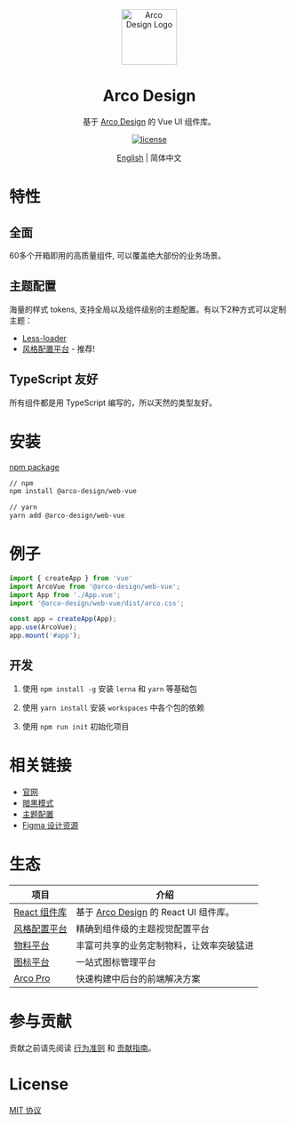 <div align="center">
  <a href="https://arco.design" target="_blank">
    <img alt="Arco Design Logo" width="100" src="https://avatars.githubusercontent.com/u/64576149?s=200&v=4"/>
  </a>
</div>

<div align="center">
  <h1>Arco Design</h1>
</div>

<div align="center">

基于 [Arco Design](https://arco.design/) 的 Vue UI 组件库。

[![license](https://img.shields.io/badge/license-MIT-blue.svg)](https://github.com/arco-design/arco-design-vue/blob/main/LICENSE)

</div>

<div align="center">

[English](./README.md) | 简体中文

</div>

# 特性

## 全面

60多个开箱即用的高质量组件, 可以覆盖绝大部份的业务场景。

## 主题配置

海量的样式 tokens, 支持全局以及组件级别的主题配置。有以下2种方式可以定制主题：

* [Less-loader](https://arco.design/vue/docs/theme)
* [风格配置平台](https://arco.design/themes) - 推荐!

## TypeScript 友好

所有组件都是用 TypeScript 编写的，所以天然的类型友好。

# 安装

[npm package](https://www.npmjs.com/package/@arco-design/web-vue)

```bash
// npm
npm install @arco-design/web-vue

// yarn
yarn add @arco-design/web-vue
```

# 例子

```typescript
import { createApp } from 'vue'
import ArcoVue from '@arco-design/web-vue';
import App from './App.vue';
import '@arco-design/web-vue/dist/arco.css';

const app = createApp(App);
app.use(ArcoVue);
app.mount('#app');
```

## 开发

1. 使用 `npm install -g` 安装 `lerna` 和 `yarn` 等基础包

2. 使用 `yarn install` 安装 `workspaces` 中各个包的依赖

3. 使用 `npm run init` 初始化项目


# 相关链接

* [官网](https://arco.design/)
* [暗黑模式](https://arco.design/vue/docs/dark)
* [主题配置](https://arco.design/vue/docs/theme)
* [Figma 设计资源](https://www.figma.com/file/FVu1DydEeXvJqXrkOb90Oi/ArcoDesign%E7%BB%84%E4%BB%B6%E8%AE%BE%E8%AE%A1_2.0?node-id=5472%3A308)

# 生态

| 项目               | 介绍                                             |
| --------------------- | ------------------------------------------------------- |
| [React 组件库] | 基于 [Arco Design](https://arco.design/) 的 React UI 组件库。 |
| [风格配置平台] | 精确到组件级的主题视觉配置平台 |
| [物料平台] | 丰富可共享的业务定制物料，让效率突破猛进 |
| [图标平台] | 一站式图标管理平台 |
| [Arco Pro] | 快速构建中后台的前端解决方案 |

[React 组件库]: https://arco.design/react/docs/start
[风格配置平台]: https://arco.design/themes
[物料平台]: https://arco.design/material
[图标平台]: https://arco.design/iconbox
[Arco Pro]: https://arco.design/pro/

# 参与贡献

贡献之前请先阅读 [行为准则](./CODE_OF_CONDUCT.md) 和 [贡献指南](./CONTRIBUTING.zh-CN.md)。

# License

[MIT 协议](./LICENSE)
